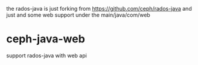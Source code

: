 the rados-java is just forking from  https://github.com/ceph/rados-java
and just and some web support under the main/java/com/web
# ceph-java-web
support rados-java with web api



 

